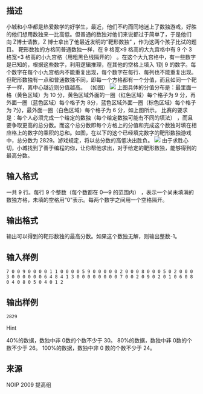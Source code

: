 ## 描述

小城和小华都是热爱数学的好学生，最近，他们不约而同地迷上了数独游戏，好胜的他们想用数独来一比高低。但普通的数独对他们来说都过于简单了，于是他们向 Z博士请教，Z 博士拿出了他最近发明的“靶形数独” ，作为这两个孩子比试的题目。 靶形数独的方格同普通数独一样，在 9 格宽×9 格高的大九宫格中有 9 个 3 格宽×3 格高的小九宫格（用粗黑色线隔开的） 。在这个大九宫格中，有一些数字是已知的，根据这些数字，利用逻辑推理，在其他的空格上填入 1到 9 的数字。每个数字在每个小九宫格内不能重复出现，每个数字在每行、每列也不能重复出现。但靶形数独有一点和普通数独不同，即每一个方格都有一个分值，而且如同一个靶子一样，离中心越近则分值越高。 （如图） <img border=0 src=http://60.191.162.158:8080/JudgeOnline/images/noip/noip2009-41.jpg> 上图具体的分值分布是：最里面一格（黄色区域）为 10 分，黄色区域外面的一圈（红色区域）每个格子为 9 分，再外面一圈（蓝色区域）每个格子为 8分，蓝色区域外面一圈（棕色区域）每个格子为 7分，最外面一圈（白色区域）每个格子为 6 分，如上图所示。 比赛的要求是：每个人必须完成一个给定的数独（每个给定数独可能有不同的填法） ，而且要争取更高的总分数。而这个总分数即每个方格上的分值和完成这个数独时填在相应格上的数字的乘积的总和。如图，在以下的这个已经填完数字的靶形数独游戏中，总分数为 2829。游戏规定，将以总分数的高低决出胜负。 <img border=0 src=http://60.191.162.158:8080/JudgeOnline/images/noip/noip2009-42.jpg> 由于求胜心切，小城找到了善于编程的你，让你帮他求出，对于给定的靶形数独，能够得到的最高分数。 

## 输入格式

一共 9 行。每行 9 个整数（每个数都在 0—9 的范围内） ，表示一个尚未填满的数独方格，未填的空格用“0”表示。每两个数字之间用一个空格隔开。

## 输出格式

输出可以得到的靶形数独的最高分数。如果这个数独无解，则输出整数-1。

## 输入样例

```plaintext
7 0 0 9 0 0 0 0 1 1 0 0 0 0 5 9 0 0 0 0 0 2 0 0 0 8 0 0 0 5 0 2 0 0 0 3 0 0 0 0 0 0 6 4 8 4 1 3 0 0 0 0 0 0 0 0 7 0 0 2 0 9 0 2 0 1 0 6 0 8 0 4 0 8 0 5 0 4 0 1 2 
```

## 输出样例

```plaintext
2829 
```

Hint

40%的数据，数独中非 0数的个数不少于 30。 80%的数据，数独中非 0数的个数不少于 26。 100%的数据，数独中非 0 数的个数不少于 24。 

## 来源

NOIP 2009 提高组

